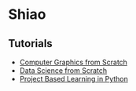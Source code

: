 # Shiao

## Tutorials

- [Computer Graphics from Scratch](https://github.com/Shiao-Computing-Volumes/computer-graphics-from-scratch)
- [Data Science from Scratch](https://github.com/Shiao-Computing-Volumes/data-science-from-scratch)
- [Project Based Learning in Python](https://github.com/Shiao-Computing-Volumes/project-based-learning-in-python)
